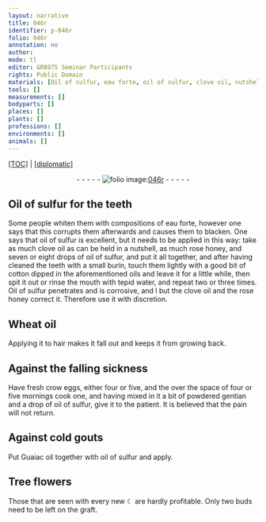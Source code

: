 ```yaml
---
layout: narrative
title: 046r
identifier: p-046r
folio: 046r
annotation: no
author:
mode: tl
editor: GR8975 Seminar Participants
rights: Public Domain
materials: [Oil of sulfur, eau forte, oil of sulfur, clove oil, nutshell, rose honey, cotton, Wheat oil, crow eggs, gentian, Guaiac oil]
tools: []
measurements: []
bodyparts: []
places: []
plants: []
professions: []
environments: []
animals: []
---
```


<p><a href="{{ site.baseurl }}/translation/">[TOC]</a> | <a href="{{ site.baseurl }}/texts/p-046r_tc/">[diplomatic]</a></p><div class="folio" align="center">- - - - - <a href="http://gallica.bnf.fr/ark:/12148/btv1b10500001g/f97.item" target="_blank"><img src="https://cu-mkp.github.io/2017-workshop-edition/assets/photo-icon.png" alt="folio image: " style="display:inline-block; margin-bottom:-3px;"/>046r</a> - - - - - </div>  
  

## <span class="m">Oil of sulfur</span> for the teeth

 
Some people whiten them with compositions of <span class="m">eau forte</span>, however one says that this corrupts them afterwards and causes them to blacken. One says that <span class="m">oil of sulfur</span> is excellent, but it needs to be applied in this way: take as much <span class="m">clove oil</span> as can be held in a <span class="m">nutshell</span>, as much <span class="m">rose honey</span>, and seven or eight drops of <span class="m">oil of sulfur</span>, and put it all together, and after having cleaned the teeth with a small burin, touch them lightly with a <span class="del">good</span> bit of <span class="m">cotton</span> dipped in the aforementioned oils and leave it for a little while, then spit it out or rinse the mouth with tepid water, and repeat two or three times. <span class="m">Oil of sulfur</span> penetrates and is corrosive, <span class="del">and l</span> but the <span class="m">clove oil</span> and the <span class="m">rose honey</span> correct it. Therefore use it with discretion.
 
 
  

## <span class="m">Wheat oil</span>

 
Applying it to hair makes it fall out and keeps it from growing back.
 
 
  

## Against the falling sickness

 
Have fresh <span class="m">crow eggs</span>, either four or five, and <span class="del">the</span> over the space of four or five mornings cook one, and having mixed in it a bit of powdered <span class="m">gentian</span> and a drop of <span class="m">oil of sulfur</span>, give it to the patient. It is believed that the pain will not return.
 
 
  

## Against cold gouts

 
Put <span class="m">Guaiac oil</span> together with <span class="m">oil of sulfur</span> and apply.
 
 
  

## Tree flowers

 
Those that are seen with every new ☾ are hardly profitable. Only two buds need to be left on the graft.
 
